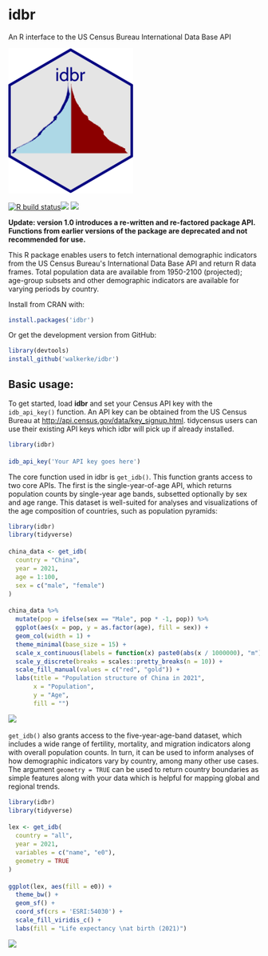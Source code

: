 # idbr
An R interface to the US Census Bureau International Data Base API

<img src=tools/readme/idbr_sticker.png width="250">

<!-- badges: start -->
  [![R build status](https://github.com/walkerke/idbr/workflows/R-CMD-check/badge.svg)](https://github.com/walkerke/idbr/actions)![](http://www.r-pkg.org/badges/version/idbr)  ![](http://cranlogs.r-pkg.org/badges/idbr)
  <!-- badges: end -->

__Update: version 1.0 introduces a re-written and re-factored package API.  Functions from earlier versions of the package are deprecated and not recommended for use.__

This R package enables users to fetch international demographic indicators from the US Census Bureau's International Data Base API and return R data frames.  Total population data are available from 1950-2100 (projected); age-group subsets and other demographic indicators are available for varying periods by country.  

Install from CRAN with: 

```r
install.packages('idbr')
```

Or get the development version from GitHub: 

```r
library(devtools)
install_github('walkerke/idbr')
```

## Basic usage: 

To get started, load __idbr__ and set your Census API key with the `idb_api_key()` function.  An API key can be obtained from the US Census Bureau at <http://api.census.gov/data/key_signup.html>.  tidycensus users can use their existing API keys which idbr will pick up if already installed.

```r
library(idbr)

idb_api_key('Your API key goes here')
```

The core function used in idbr is `get_idb()`.  This function grants access to two core APIs.  The first is the single-year-of-age API, which returns population counts by single-year age bands, subsetted optionally by sex and age range.   This dataset is well-suited for analyses and visualizations of the age composition of countries, such as population pyramids: 

```r
library(idbr)
library(tidyverse)

china_data <- get_idb(
  country = "China",
  year = 2021,
  age = 1:100,
  sex = c("male", "female")
) 

china_data %>%
  mutate(pop = ifelse(sex == "Male", pop * -1, pop)) %>%
  ggplot(aes(x = pop, y = as.factor(age), fill = sex)) + 
  geom_col(width = 1) + 
  theme_minimal(base_size = 15) + 
  scale_x_continuous(labels = function(x) paste0(abs(x / 1000000), "m")) + 
  scale_y_discrete(breaks = scales::pretty_breaks(n = 10)) + 
  scale_fill_manual(values = c("red", "gold")) + 
  labs(title = "Population structure of China in 2021",
       x = "Population",
       y = "Age",
       fill = "")


```

<img src="https://walker-data.com/img/china_pyramid.png">

`get_idb()` also grants access to the five-year-age-band dataset, which includes a wide range of fertility, mortality, and migration indicators along with overall population counts.  In turn, it can be used to inform analyses of how demographic indicators vary by country, among many other use cases. The argument `geometry = TRUE` can be used to return country boundaries as simple features along with your data which is helpful for mapping global and regional trends.  

```r
library(idbr)
library(tidyverse)

lex <- get_idb(
  country = "all",
  year = 2021,
  variables = c("name", "e0"),
  geometry = TRUE
)

ggplot(lex, aes(fill = e0)) + 
  theme_bw() + 
  geom_sf() + 
  coord_sf(crs = 'ESRI:54030') + 
  scale_fill_viridis_c() + 
  labs(fill = "Life expectancy \nat birth (2021)")
```

<img src="https://walker-data.com/img/lex_map.png">



